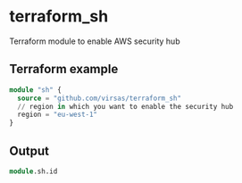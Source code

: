 # terraform_sh

Terraform module to enable AWS security hub

## Terraform example

``` terraform
module "sh" {
  source = "github.com/virsas/terraform_sh"
  // region in which you want to enable the security hub
  region = "eu-west-1"
}
```

## Output

``` terraform
module.sh.id
```
